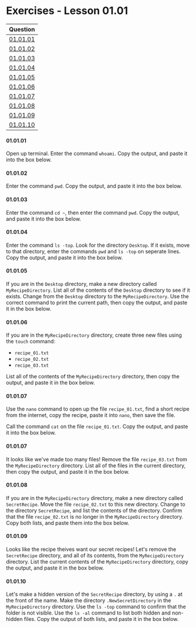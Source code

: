 # Exercises - Lesson 01.01

|Question|
|:-:|
|[01.01.01]()|
|[01.01.02]()|
|[01.01.03]()|
|[01.01.04]()|
|[01.01.05]()|
|[01.01.06]()|
|[01.01.07]()|
|[01.01.08]()|
|[01.01.09]()|
|[01.01.10]()|

#### 01.01.01

Open up terminal. Enter the command `whoami`. Copy the output, and paste it into the box below.

#### 01.01.02
 
Enter the command `pwd`.  Copy the output, and paste it into the box below.
 
#### 01.01.03
 
Enter the command `cd ~`, then enter the command `pwd`. Copy the output, and paste it into the box below.

#### 01.01.04 

Enter the command `ls -top`. Look for the directory `Desktop`. If it exists, move to that directory, enter the commands  `pwd` and `ls -top` on seperate lines. Copy the output, and paste it into the box below.

#### 01.01.05

If you are in the `Desktop` directory, make a new directory called `MyRecipeDirectory`. List all of the contents of the `Desktop` directory to see if it exists. Change from the `Desktop` directory to the `MyRecipeDirectory`. Use the correct command to print the current path, then copy the output, and paste it in the box below.

#### 01.01.06

If you are in the `MyRecipeDirectory` directory, create three new files using the `touch` command:

* `recipe_01.txt`
* `recipe_02.txt`
* `recipe_03.txt`

List all of the contents of the `MyRecipeDirectory` directory, then copy the output, and paste it in the box below.

#### 01.01.07

Use the `nano` command to open up the file `recipe_01.txt`, find a short recipe from the internet, copy the recipe, paste it into `nano`, then save the file.

Call the command `cat` on the file `recipe_01.txt`. Copy the output, and paste it into the box below.

#### 01.01.07

It looks like we've made too many files! Remove the file `recipe_03.txt` from the `MyRecipeDirectory` directory. List all of the files in the current directory, then copy the output, and paste it in the box below.

#### 01.01.08

If you are in the `MyRecipeDirectory` directory, make a new directory called `SecretRecipe`. Move the file `recipe_02.txt` to this new directory. Change to the directory `SecretRecipe`, and list the contents of the directory. Confirm that the file `recipe_02.txt` is no longer in the `MyRecipeDirectory` directory. Copy both lists, and paste them into the box below.

#### 01.01.09

Looks like the recipe theives want our secret recipes! Let's remove the `SecretRecipe` directory, and all of its contents, from the `MyRecipeDirectory` directory. List the current contents of the `MyRecipeDirectory` directory, copy the output, and paste it in the box below.

#### 01.01.10

Let's make a hidden version of the `SecretRecipe` directory, by using a `.` at the front of the name. Make the directory `.NewSecretDirectory` in the `MyRecipeDirectory` directory. Use the `ls -top` command to confirm that the folder is not visible. Use the `ls -al` command to list both hidden and non-hidden files. Copy the output of both lists, and paste it in the box below.

